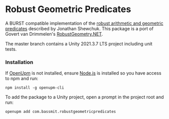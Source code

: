 # Robust Geometric Predicates

A BURST compatible implementation of the [robust arithmetic and geometric predicates](https://www.cs.cmu.edu/~quake/robust.html) described by Jonathan Shewchuk. This package is a port of Govert van Drimmelen's [RobustGeometry.NET](https://github.com/govert/RobustGeometry.NET).

The master branch contains a Unity 2021.3.7 LTS project including unit tests.

### Installation
If [OpenUpm](https://openupm.com/) is not installed, ensure [Node.js](https://nodejs.org/en/download/) is installed so you have access to npm and run:

    npm install -g openupm-cli

To add the package to a Unity project, open a prompt in the project root and run:

    openupm add com.bassmit.robustgeometricpredicates
